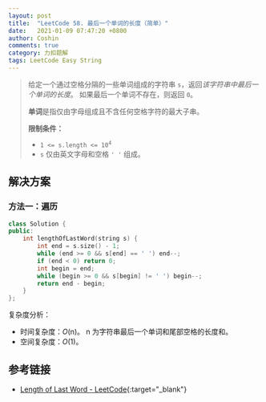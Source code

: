 ```yaml
---
layout: post
title:  "LeetCode 58. 最后一个单词的长度（简单）"
date:   2021-01-09 07:47:20 +0800
author: Coshin
comments: true
category: 力扣题解
tags: LeetCode Easy String
---
```

> 给定一个通过空格分隔的一些单词组成的字符串 `s`，返回*该字符串中最后一个单词的长度*。
> 如果最后一个单词不存在，则返回 `0`。
> 
> **单词**是指仅由字母组成且不含任何空格字符的最大子串。
> 
> **限制条件：**
> 
> * <code>1 <= s.length <= 10<sup>4</sup></code>
> * `s` 仅由英文字母和空格 `' '` 组成。

## 解决方案

### 方法一：遍历

```cpp
class Solution {
public:
    int lengthOfLastWord(string s) {
        int end = s.size() - 1;
        while (end >= 0 && s[end] == ' ') end--;
        if (end < 0) return 0;
        int begin = end;
        while (begin >= 0 && s[begin] != ' ') begin--;
        return end - begin;
    }
};
```

复杂度分析：
* 时间复杂度：*O*(n)。
  n 为字符串最后一个单词和尾部空格的长度和。
* 空间复杂度：*O*(1)。

## 参考链接

* [Length of Last Word - LeetCode](https://leetcode.com/problems/length-of-last-word/){:target="_blank"}
